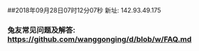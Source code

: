 ##2018年09月28日07时12分07秒 新址: 142.93.49.175
### 兔友常见问题及解答: https://github.com/wanggonging/d/blob/w/FAQ.md
